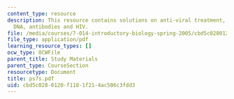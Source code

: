 ```yaml
---
content_type: resource
description: This resource contains solutions on anti-viral treatment, variety of
  DNA, antibodies and HIV.
file: /media/courses/7-014-introductory-biology-spring-2005/cbd5c0280120f1181f214ac506c3fdd3_ps7s.pdf
file_type: application/pdf
learning_resource_types: []
ocw_type: OCWFile
parent_title: Study Materials
parent_type: CourseSection
resourcetype: Document
title: ps7s.pdf
uid: cbd5c028-0120-f118-1f21-4ac506c3fdd3
---
```

